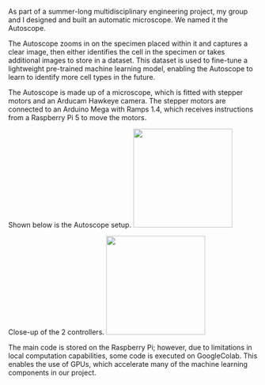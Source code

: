 As part of a summer-long multidisciplinary engineering project, my group and I designed and built an automatic microscope. We named it the Autoscope. 

The Autoscope zooms in on the specimen placed within it and captures a clear image, then either identifies the cell in the specimen or takes additional images to store in a dataset. This dataset is used to fine-tune a lightweight pre-trained machine learning model, enabling the Autoscope to learn to identify more cell types in the future.

The Autoscope is made up of a microscope, which is fitted with stepper motors and an Arducam Hawkeye camera. The stepper motors are connected to an Arduino Mega with Ramps 1.4, which receives instructions from a Raspberry Pi 5 to move the motors.

Shown below is the Autoscope setup.
<img src="https://github.com/user-attachments/assets/cbe82beb-ff4f-4d17-aad4-15c488782f29" width="200"/>

Close-up of the 2 controllers.
<img src="https://github.com/user-attachments/assets/b3e0eb6c-d14f-4887-a5f2-2a92b9e2d1aa" width="200"/>

The main code is stored on the Raspberry Pi; however, due to limitations in local computation capabilities, some code is executed on GoogleColab. This enables the use of GPUs, which accelerate many of the machine learning components in our project.
